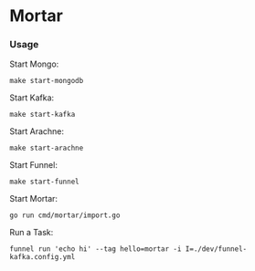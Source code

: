 # Mortar

### Usage

Start Mongo:
```
make start-mongodb
```

Start Kafka:
```
make start-kafka
```

Start Arachne:
```
make start-arachne
```

Start Funnel:
```
make start-funnel
```

Start Mortar:
```
go run cmd/mortar/import.go
```

Run a Task:
```
funnel run 'echo hi' --tag hello=mortar -i I=./dev/funnel-kafka.config.yml
```
